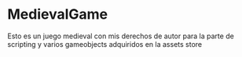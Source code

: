 # MedievalGame

Esto es un juego medieval con mis derechos de autor para la parte de scripting y varios gameobjects adquiridos en la assets store
